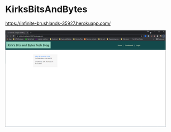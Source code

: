 # KirksBitsAndBytes

https://infinite-brushlands-35927.herokuapp.com/

![Technical Blog](images/techblog.png)
